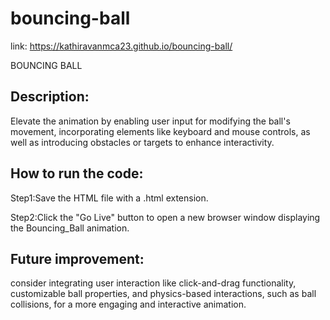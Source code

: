 # bouncing-ball

link: https://kathiravanmca23.github.io/bouncing-ball/

BOUNCING BALL

## Description:

Elevate the animation by enabling user input for modifying the ball's movement, incorporating elements like keyboard and mouse controls, as well as introducing obstacles or targets to enhance interactivity.

## How to run the code:

Step1:Save the HTML file with a .html extension.

Step2:Click the "Go Live" button to open a new browser window displaying the Bouncing_Ball animation.

## Future improvement:

consider integrating user interaction like click-and-drag functionality, customizable ball properties, and physics-based interactions, such as ball collisions, for a more engaging and interactive animation.
